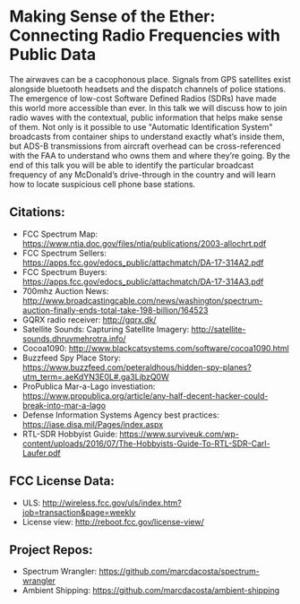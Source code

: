 # Making Sense of the Ether: Connecting Radio Frequencies with Public Data
The airwaves can be a cacophonous place. Signals from GPS satellites exist alongside bluetooth headsets and the dispatch channels of police stations. The emergence of low-cost Software Defined Radios (SDRs) have made this world more accessible than ever. In this talk we will discuss how to join radio waves with the contextual, public information that helps make sense of them. Not only is it possible to use "Automatic Identification System" broadcasts from container ships to understand exactly what’s inside them, but ADS-B transmissions from aircraft overhead can be cross-referenced with the FAA to understand who owns them and where they’re going. By the end of this talk you will be able to identify the particular broadcast frequency of any McDonald’s drive-through in the country and will learn how to locate suspicious cell phone base stations.

## Citations:
* FCC Spectrum Map: https://www.ntia.doc.gov/files/ntia/publications/2003-allochrt.pdf
* FCC Spectrum Sellers: https://apps.fcc.gov/edocs_public/attachmatch/DA-17-314A2.pdf
* FCC Spectrum Buyers: https://apps.fcc.gov/edocs_public/attachmatch/DA-17-314A3.pdf
* 700mhz Auction News: http://www.broadcastingcable.com/news/washington/spectrum-auction-finally-ends-total-take-198-billion/164523
* GQRX radio receiver: http://gqrx.dk/
* Satellite Sounds: Capturing Satellite Imagery: http://satellite-sounds.dhruvmehrotra.info/
* Cocoa1090: http://www.blackcatsystems.com/software/cocoa1090.html
* Buzzfeed Spy Place Story: https://www.buzzfeed.com/peteraldhous/hidden-spy-planes?utm_term=.aeKdYN3E0L#.ga3LjbzQ0W
* ProPublica Mar-a-Lago investiation: https://www.propublica.org/article/any-half-decent-hacker-could-break-into-mar-a-lago
* Defense Information Systems Agency best practices: https://iase.disa.mil/Pages/index.aspx
* RTL-SDR Hobbyist Guide: https://www.surviveuk.com/wp-content/uploads/2016/07/The-Hobbyists-Guide-To-RTL-SDR-Carl-Laufer.pdf

## FCC License Data:
* ULS: http://wireless.fcc.gov/uls/index.htm?job=transaction&page=weekly
* License view: http://reboot.fcc.gov/license-view/

## Project Repos:
* Spectrum Wrangler: https://github.com/marcdacosta/spectrum-wrangler
* Ambient Shipping: https://github.com/marcdacosta/ambient-shipping



